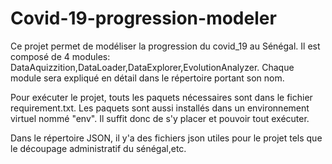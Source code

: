 # Covid-19-progression-modeler
Ce projet permet de modéliser la progression du covid_19 au Sénégal. 
Il est composé de 4 modules: DataAquizzition,DataLoader,DataExplorer,EvolutionAnalyzer.
Chaque module sera expliqué en détail dans le répertoire portant son nom.

Pour exécuter le projet, touts les paquets nécessaires sont dans le fichier requirement.txt.
Les paquets sont aussi installés dans un environnement virtuel nommé "env".
Il suffit donc de s'y placer et pouvoir tout exécuter.

Dans le répertoire JSON, il y'a des fichiers json utiles pour le projet tels que le découpage administratif du sénégal,etc.

